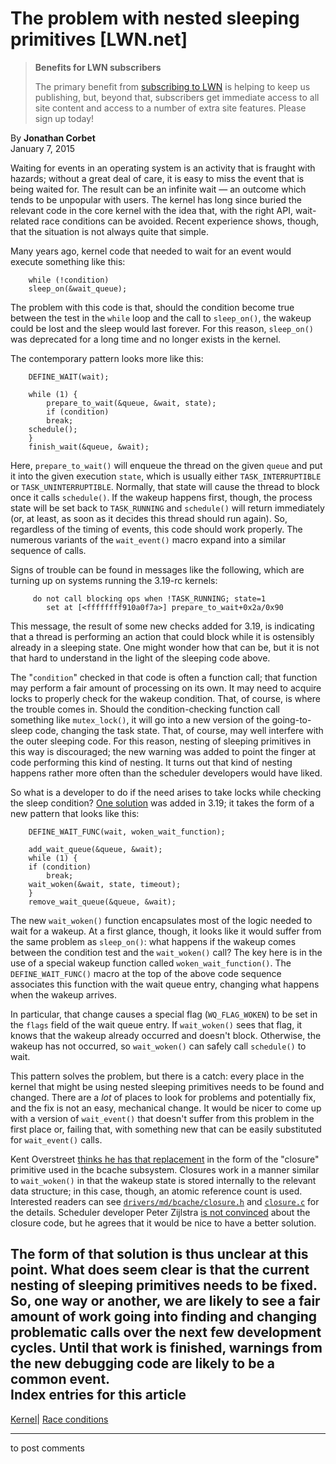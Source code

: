 # The problem with nested sleeping primitives [LWN.net]

> **Benefits for LWN subscribers**
> 
> The primary benefit from [subscribing to LWN](/Promo/nst-nag5/subscribe) is helping to keep us publishing, but, beyond that, subscribers get immediate access to all site content and access to a number of extra site features. Please sign up today! 

By **Jonathan Corbet**  
January 7, 2015 

Waiting for events in an operating system is an activity that is fraught with hazards; without a great deal of care, it is easy to miss the event that is being waited for. The result can be an infinite wait — an outcome which tends to be unpopular with users. The kernel has long since buried the relevant code in the core kernel with the idea that, with the right API, wait-related race conditions can be avoided. Recent experience shows, though, that the situation is not always quite that simple. 

Many years ago, kernel code that needed to wait for an event would execute something like this: 
    
    
        while (!condition)
     	sleep_on(&wait_queue);
    

The problem with this code is that, should the condition become true between the test in the `while` loop and the call to `sleep_on()`, the wakeup could be lost and the sleep would last forever. For this reason, `sleep_on()` was deprecated for a long time and no longer exists in the kernel. 

The contemporary pattern looks more like this: 
    
    
        DEFINE_WAIT(wait);
    
        while (1) {
        	prepare_to_wait(&queue, &wait, state);
        	if (condition)
    	    break;
    	schedule();
        }
        finish_wait(&queue, &wait);
    

Here, `prepare_to_wait()` will enqueue the thread on the given `queue` and put it into the given execution `state`, which is usually either `TASK_INTERRUPTIBLE` or `TASK_UNINTERRUPTIBLE`. Normally, that state will cause the thread to block once it calls `schedule()`. If the wakeup happens first, though, the process state will be set back to `TASK_RUNNING` and `schedule()` will return immediately (or, at least, as soon as it decides this thread should run again). So, regardless of the timing of events, this code should work properly. The numerous variants of the `wait_event()` macro expand into a similar sequence of calls. 

Signs of trouble can be found in messages like the following, which are turning up on systems running the 3.19-rc kernels: 
    
    
         do not call blocking ops when !TASK_RUNNING; state=1
         	set at [<ffffffff910a0f7a>] prepare_to_wait+0x2a/0x90
    

This message, the result of some new checks added for 3.19, is indicating that a thread is performing an action that could block while it is ostensibly already in a sleeping state. One might wonder how that can be, but it is not that hard to understand in the light of the sleeping code above. 

The "`condition`" checked in that code is often a function call; that function may perform a fair amount of processing on its own. It may need to acquire locks to properly check for the wakeup condition. That, of course, is where the trouble comes in. Should the condition-checking function call something like `mutex_lock()`, it will go into a new version of the going-to-sleep code, changing the task state. That, of course, may well interfere with the outer sleeping code. For this reason, nesting of sleeping primitives in this way is discouraged; the new warning was added to point the finger at code performing this kind of nesting. It turns out that kind of nesting happens rather more often than the scheduler developers would have liked. 

So what is a developer to do if the need arises to take locks while checking the sleep condition? [One solution](http://git.kernel.org/linus/61ada528dea028331e99e8ceaed87c683ad25de2) was added in 3.19; it takes the form of a new pattern that looks like this: 
    
    
        DEFINE_WAIT_FUNC(wait, woken_wait_function);
    
        add_wait_queue(&queue, &wait);
        while (1) {
    	if (condition)
    	    break;
    	wait_woken(&wait, state, timeout);
        }
        remove_wait_queue(&queue, &wait);
    

The new `wait_woken()` function encapsulates most of the logic needed to wait for a wakeup. At a first glance, though, it looks like it would suffer from the same problem as `sleep_on()`: what happens if the wakeup comes between the condition test and the `wait_woken()` call? The key here is in the use of a special wakeup function called `woken_wait_function()`. The `DEFINE_WAIT_FUNC()` macro at the top of the above code sequence associates this function with the wait queue entry, changing what happens when the wakeup arrives. 

In particular, that change causes a special flag (`WQ_FLAG_WOKEN`) to be set in the `flags` field of the wait queue entry. If `wait_woken()` sees that flag, it knows that the wakeup already occurred and doesn't block. Otherwise, the wakeup has not occurred, so `wait_woken()` can safely call `schedule()` to wait. 

This pattern solves the problem, but there is a catch: every place in the kernel that might be using nested sleeping primitives needs to be found and changed. There are a _lot_ of places to look for problems and potentially fix, and the fix is not an easy, mechanical change. It would be nicer to come up with a version of `wait_event()` that doesn't suffer from this problem in the first place or, failing that, with something new that can be easily substituted for `wait_event()` calls. 

Kent Overstreet [thinks he has that replacement](/Articles/628632/) in the form of the "closure" primitive used in the bcache subsystem. Closures work in a manner similar to `wait_woken()` in that the wakeup state is stored internally to the relevant data structure; in this case, though, an atomic reference count is used. Interested readers can see [`drivers/md/bcache/closure.h`](/Articles/628633/) and [`closure.c`](/Articles/628634/) for the details. Scheduler developer Peter Zijlstra [is not convinced](/Articles/628635/) about the closure code, but he agrees that it would be nice to have a better solution. 

The form of that solution is thus unclear at this point. What does seem clear is that the current nesting of sleeping primitives needs to be fixed. So, one way or another, we are likely to see a fair amount of work going into finding and changing problematic calls over the next few development cycles. Until that work is finished, warnings from the new debugging code are likely to be a common event.  
Index entries for this article  
---  
[Kernel](/Kernel/Index)| [Race conditions](/Kernel/Index#Race_conditions)  
  


* * *

to post comments 
